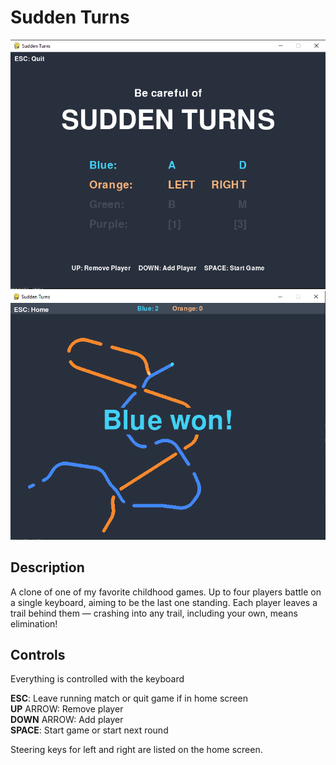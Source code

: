 # Sudden Turns

![Screenshot1](Screenshot1.png "Sudden Turns Home")
![Screenshot2](Screenshot2.png "Sudden Turns Ingame")

## Description

A clone of one of my favorite childhood games. Up to four players battle on a single keyboard, aiming to be the last one standing. Each player leaves a trail behind them — crashing into any trail, including your own, means elimination!

## Controls

Everything is controlled with the keyboard  

**ESC**: Leave running match or quit game if in home screen  
**UP** ARROW: Remove player  
**DOWN** ARROW: Add player  
**SPACE**: Start game or start next round  

Steering keys for left and right are listed on the home screen.
